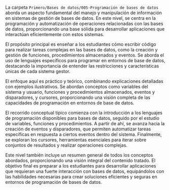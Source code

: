 La carpeta `Primero/Bases de datos/005-Programación de bases de datos` aborda un aspecto fundamental del manejo y manipulación de información en sistemas de gestión de bases de datos. En este nivel, se centra en la programación y automatización de operaciones relacionadas con las bases de datos, proporcionando una base sólida para desarrollar aplicaciones que interactúan eficientemente con estos sistemas.

El propósito principal es enseñar a los estudiantes cómo escribir código para realizar tareas complejas en las bases de datos, como la creación y gestión de funciones, procedimientos almacenados y eventos. Se aborda el uso de lenguajes específicos para programar en entornos de base de datos, destacando la importancia de entender las restricciones y características únicas de cada sistema gestor.

El enfoque aquí es práctico y teórico, combinando explicaciones detalladas con ejemplos ilustrativos. Se abordan conceptos como variables del sistema y usuario, funciones y procedimientos almacenados, eventos y disparadores, y cursores, proporcionando una visión completa de las capacidades de programación en entornos de base de datos.

El recorrido conceptual típico comienza con la introducción a los lenguajes de programación disponibles para bases de datos, seguido por el estudio de variables, funciones y procedimientos. A partir de ahí, se avanza hacia la creación de eventos y disparadores, que permiten automatizar tareas específicas en respuesta a ciertos eventos dentro del sistema. Finalmente, se exploran los cursores, herramientas esenciales para iterar sobre conjuntos de resultados y realizar operaciones complejas.

Este nivel también incluye un resumen general de todos los conceptos abordados, proporcionando una visión integral del contenido tratado. El objetivo final es preparar a los estudiantes para desarrollar aplicaciones que requieran una fuerte interacción con bases de datos, equipándolos con las habilidades necesarias para crear soluciones eficientes y seguras en entornos de programación de bases de datos.
